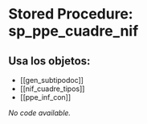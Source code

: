 # Stored Procedure: sp_ppe_cuadre_nif

## Usa los objetos:
- [[gen_subtipodoc]]
- [[nif_cuadre_tipos]]
- [[ppe_inf_con]]

*No code available.*
